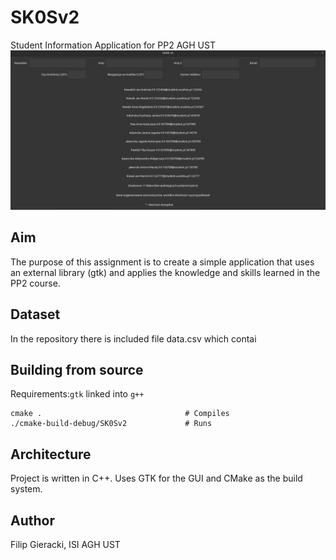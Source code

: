 # SK0Sv2
Student Information Application for PP2 AGH UST
![Application screenshot](screenshot.png "Application Interface")

## Aim
The purpose of this assignment is to create a simple application that uses an external library (gtk) and applies the knowledge and skills learned in the PP2 course.


## Dataset
In the repository there is included file data.csv
which contai


## Building from source
Requirements:`gtk` linked into `g++`
```
cmake .                                # Compiles
./cmake-build-debug/SK0Sv2             # Runs 
```


## Architecture
Project is written in C++. Uses GTK for the GUI and CMake as the build system.


## Author
Filip Gieracki, ISI AGH UST
